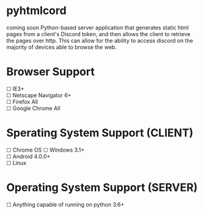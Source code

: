 # pyhtmlcord
coming soon
Python-based server application that generates static html pages from a client's Discord token, and then allows the client to retrieve the pages over http. This can allow for the ability to access discord on the majority of devices able to browse the web.
# Browser Support
☐ IE3+<br>
☐ Netscape Navigator 6+<br>
☐ Firefox All<br>
☐ Google Chrome All
# Sperating System Support (CLIENT)
☐ Chrome OS
☐ Windows 3.1+<br>
☐ Android 4.0.0+<br>
☐ Linux
# Operating System Support (SERVER)
☐ Anything capable of running on python 3.6+
